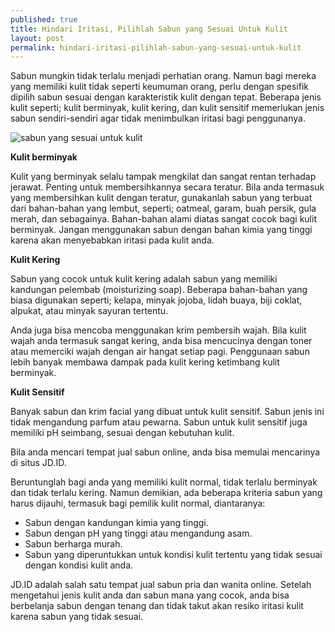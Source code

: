 ```yaml
---
published: true
title: Hindari Iritasi, Pilihlah Sabun yang Sesuai Untuk Kulit
layout: post
permalink: hindari-iritasi-pilihlah-sabun-yang-sesuai-untuk-kulit
---
```

Sabun mungkin tidak terlalu menjadi perhatian orang. Namun bagi mereka yang memiliki kulit tidak seperti keumuman orang, perlu dengan spesifik dipilih sabun sesuai dengan karakteristik kulit dengan tepat. Beberapa jenis kulit seperti; kulit berminyak, kulit kering, dan kulit sensitif memerlukan jenis sabun sendiri-sendiri agar tidak menimbulkan iritasi bagi penggunanya. 

<img alt="sabun yang sesuai untuk kulit" title="sabun yang sesuai untuk kulit" src="https://s1.picuza.com/QB1PX.jpg" />

<b>Kulit berminyak</b>

Kulit yang berminyak selalu tampak mengkilat dan sangat rentan terhadap jerawat. Penting untuk membersihkannya secara teratur. Bila anda termasuk yang membersihkan kulit dengan teratur, gunakanlah sabun yang terbuat dari bahan-bahan yang lembut, seperti; oatmeal, garam, buah persik, gula merah, dan sebagainya. Bahan-bahan alami diatas sangat cocok bagi kulit berminyak. Jangan menggunakan sabun dengan bahan kimia yang tinggi karena akan menyebabkan iritasi pada kulit anda.  

<b>Kulit Kering</b>

Sabun yang cocok untuk kulit kering adalah sabun yang memiliki kandungan pelembab (moisturizing soap). Beberapa bahan-bahan yang biasa digunakan seperti; kelapa, minyak jojoba, lidah buaya, biji coklat, alpukat, atau minyak sayuran tertentu. 

Anda juga bisa mencoba menggunakan krim pembersih wajah. Bila kulit wajah anda termasuk sangat kering, anda bisa mencucinya dengan toner atau memerciki wajah dengan air hangat setiap pagi. Penggunaan sabun lebih banyak membawa dampak pada kulit kering ketimbang kulit berminyak. 

<b>Kulit Sensitif</b>

Banyak sabun dan krim facial yang dibuat untuk kulit sensitif. Sabun jenis ini tidak mengandung parfum atau pewarna. Sabun untuk kulit sensitif juga memiliki pH seimbang, sesuai dengan kebutuhan kulit. 

Bila anda mencari tempat jual sabun online, anda bisa memulai mencarinya di situs JD.ID.

Beruntunglah bagi anda yang memiliki kulit normal, tidak terlalu berminyak dan tidak terlalu kering. Namun demikian, ada beberapa kriteria sabun yang harus dijauhi, termasuk bagi pemilik kulit normal, diantaranya:
<ul>
<li>Sabun dengan kandungan kimia yang tinggi.</li>
<li>Sabun dengan pH yang tinggi atau mengandung asam.</li>
<li>Sabun berharga murah.</li>
<li>Sabun yang diperuntukkan untuk kondisi kulit tertentu yang tidak sesuai dengan kondisi kulit anda.</li>
</ul>
JD.ID adalah salah satu tempat jual sabun pria dan wanita online. Setelah mengetahui jenis kulit anda dan sabun mana yang cocok, anda bisa berbelanja sabun dengan tenang dan tidak takut akan resiko iritasi kulit karena sabun yang tidak sesuai.
